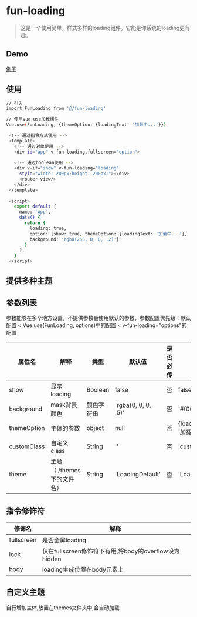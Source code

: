 # fun-loading

> 这是一个使用简单，样式多样的loading组件。它能是你系统的loading更有趣。

## Demo

[例子](https://zeminglun.github.io/fun-loading/index.html)

## 使用

```bash
// 引入
import FunLoading from '@/fun-loading'

// 使用Vue.use加载组件
Vue.use(FunLoading, {themeOption: {loadingText: '加载中...'}})

 <!-- 通过指令方式使用 -->
 <template>
   <!-- 通过对象使用 -->
   <div id="app" v-fun-loading.fullscreen="option">
   
   <!-- 通过boolean使用 -->
   <div v-if="show" v-fun-loading="loading" 
     style="width: 200px;height: 200px;"></div>
     <router-view/>
   </div>
 </template>
 
 <script>
   export default {
     name: 'App',
     data() {
       return {
         loading: true,
         option: {show: true, themeOption: {loadingText: '加载中...'}, 
         background: 'rgba(255, 0, 0, .2)'}
       }
     },
   }
 </script>
```

## 提供多种主题

## 参数列表

参数能够在多个地方设置，不提供参数会使用默认的参数，参数配置优先级：默认配置 < Vue.use(FunLoading, options)中的配置 < v-fun-loading="options"的配置

| 属性名 | 解释 | 类型 | 默认值 | 是否必传 | 例子 |
| --------- | --------- | --------- | --------- | --------- | --------- |
| show | 显示loading | Boolean | false | 否 | false|
| background | mask背景颜色 | 颜色字符串 | 'rgba(0, 0, 0, .5)' | 否 | '#f00' |
| themeOption | 主体的参数 | object | null | 否 | {loadingText: '加载中...'} |
| customClass | 自定义class | String | '' | 否 | 'customClass' |
| theme | 主题（./themes下的文件名） | String | 'LoadingDefault' | 否 | 'LoadingBall' |

## 指令修饰符

| 修饰名 | 解释 | 
| --------- | --------- | 
| fullscreen | 是否全屏loading |
| lock | 仅在fullscreen修饰符下有用,将body的overflow设为hidden |
| body | loading生成位置在body元素上 |

## 自定义主题

自行增加主体,放置在themes文件夹中,会自动加载

